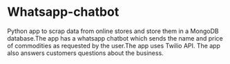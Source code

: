 # Whatsapp-chatbot
 Python app to scrap data from online stores and store them in a MongoDB database.The app has a whatsapp chatbot which sends the name and price of commodities as requested by the user.The app uses Twilio API. The app also answers customers questions about the business.
